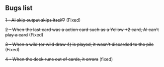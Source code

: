 ## Bugs list
~~1 - AI skip output skips itself?~~ (Fixed)

~~2 - When the last card was a action card such as a Yellow +2 card, AI can't play a card~~ (Fixed)

~~3 - When a wild (or wild draw 4) is played, it wasn't discarded to the pile~~ (Fixed)

~~4 - When the deck runs out of cards, it errors~~  (fixed)
